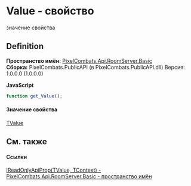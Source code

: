 # Value - свойство


значение свойства



## Definition
**Пространство имён:** <a href="299769b5-0515-f682-c4bd-afa5af18175d">PixelCombats.Api.RoomServer.Basic</a>  
**Сборка:** PixelCombats.PublicAPI (в PixelCombats.PublicAPI.dll) Версия: 1.0.0.0 (1.0.0.0)

**JavaScript**
``` JavaScript
function get_Value();

```



#### Значение свойства
<a href="3491a9bf-ac4b-6dbc-dc95-ecabe916c8b0">TValue</a>

## См. также


#### Ссылки
<a href="3491a9bf-ac4b-6dbc-dc95-ecabe916c8b0">IReadOnlyApiProp(TValue, TContext) - </a>  
<a href="299769b5-0515-f682-c4bd-afa5af18175d">PixelCombats.Api.RoomServer.Basic - пространство имён</a>  

